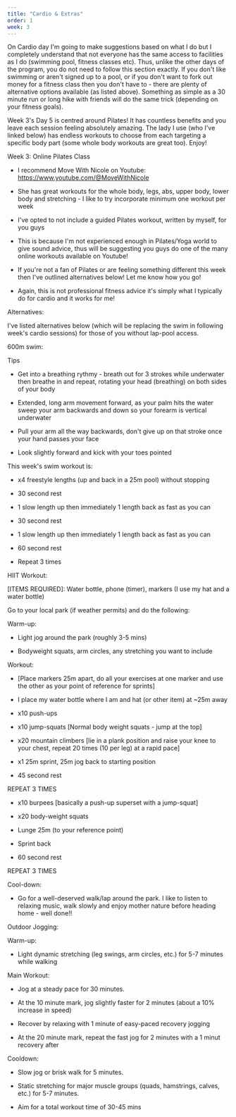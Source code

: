 ```yaml
---
title: "Cardio & Extras"
order: 1
week: 3
---
```

On Cardio day I'm going to make suggestions based on what I do but I completely understand that not everyone has the same access to facilities as I do (swimming pool, fitness classes etc). Thus, unlike the other days of the program, you do not need to follow this section exactly. If you don't like swimming or aren't signed up to a pool, or if you don't want to fork out money for a fitness class then you don't have to - there are plenty of alternative options available (as listed above). Something as simple as a 30 minute run or long hike with friends will do the same trick (depending on your fitness goals). 

Week 3's Day 5 is centred around Pilates! It has countless benefits and you leave each session feeling absolutely amazing. The lady I use (who I've linked below) has endless workouts to choose from each targeting a specific body part (some whole body workouts are great too). Enjoy!

Week 3: Online Pilates Class

- I recommend Move With Nicole on Youtube: https://www.youtube.com/@MoveWithNicole

- She has great workouts for the whole body, legs, abs, upper body, lower body and stretching - I like to try incorporate minimum one workout per week

- I've opted to not include a guided Pilates workout, written by myself, for you guys

- This is because I'm not experienced enough in Pilates/Yoga world to give sound advice, thus will be suggesting you guys do one of the many online workouts available on Youtube!
  
- If you're not a fan of Pilates or are feeling something different this week then I've outlined alternatives below! Let me know how you go!

- Again, this is not professional fitness advice it's simply what I typically do for cardio and it works for me!

Alternatives: 
  
I've listed alternatives below (which will be replacing the swim in following week's cardio sessions) for those of you without lap-pool access.

600m swim:

Tips

- Get into a breathing rythmy - breath out for 3 strokes while underwater then breathe in and repeat, rotating your head (breathing) on both sides of your body
  
- Extended, long arm movement forward, as your palm hits the water sweep your arm backwards and down so your forearm is vertical underwater

- Pull your arm all the way backwards, don't give up on that stroke once your hand passes your face

- Look slightly forward and kick with your toes pointed

This week's swim workout is:

- x4 freestyle lengths (up and back in a 25m pool) without stopping

- 30 second rest

- 1 slow length up then immediately 1 length back as fast as you can

- 30 second rest

- 1 slow length up then immediately 1 length back as fast as you can

- 60 second rest

- Repeat 3 times

HIIT Workout:

[ITEMS REQUIRED]: Water bottle, phone (timer), markers (I use my hat and a water bottle)

Go to your local park (if weather permits) and do the following:

Warm-up:

- Light jog around the park (roughly 3-5 mins)

- Bodyweight squats, arm circles, any stretching you want to include

Workout:

- [Place markers 25m apart, do all your exercises at one marker and use the other as your point of reference for sprints]

- I place my water bottle where I am and hat (or other item) at ~25m away

- x10 push-ups

- x10 jump-squats [Normal body weight squats - jump at the top]

- x20 mountain climbers [lie in a plank position and raise your knee to your chest, repeat 20 times (10 per leg) at a rapid pace]

- x1 25m sprint, 25m jog back to starting position

- 45 second rest

REPEAT 3 TIMES

- x10 burpees [basically a push-up superset with a jump-squat]

- x20 body-weight squats

- Lunge 25m (to your reference point)

- Sprint back
  
- 60 second rest

REPEAT 3 TIMES

Cool-down:

- Go for a well-deserved walk/lap around the park. I like to listen to relaxing music, walk slowly and enjoy mother nature before heading home - well done!!

Outdoor Jogging:

Warm-up:

- Light dynamic stretching (leg swings, arm circles, etc.) for 5-7 minutes while walking
  
Main Workout:

- Jog at a steady pace for 30 minutes.

- At the 10 minute mark, jog slightly faster for 2 minutes (about a 10% increase in speed)

- Recover by relaxing with 1 minute of easy-paced recovery jogging
  
- At the 20 minute mark, repeat the fast jog for 2 minutes with a 1 minut recovery after
   
Cooldown:

- Slow jog or brisk walk for 5 minutes.
  
- Static stretching for major muscle groups (quads, hamstrings, calves, etc.) for 5-7 minutes.

- Aim for a total workout time of 30-45 mins

